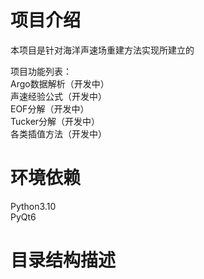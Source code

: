 # 项目介绍
本项目是针对海洋声速场重建方法实现所建立的

项目功能列表：\
  Argo数据解析（开发中）\
  声速经验公式（开发中）\
  EOF分解（开发中）\
  Tucker分解（开发中）\
  各类插值方法（开发中）

# 环境依赖
  Python3.10\
  PyQt6

# 目录结构描述
  
